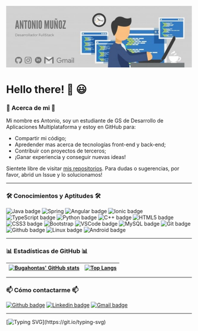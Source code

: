 ![Banner Image](https://raw.githubusercontent.com/Abepuoh/Abepuoh/main/ErTonix.png)

# Hello there! 👋 😃

### 🌌 Acerca de mi 🌌

Mi nombre es Antonio, soy un estudiante de GS de Desarrollo de Aplicaciones Multiplataforma y estoy en GitHub para:
- Compartir mi código;
- Apredender mas acerca de tecnologías front-end y back-end;
- Contribuir con proyectos de terceros;
- ¡Ganar experiencia y conseguir nuevas ideas!

Sientete libre de visitar [mis repositorios](https://github.com/ErTonix12?tab=repositories). Para dudas o sugerencias, por favor, abrid un Issue y lo solucionamos!

---

### 🛠 Conocimientos y Aptitudes 🛠

![Java badge](https://img.shields.io/badge/Java-ED8B00?style=for-the-badge&logo=java&logoColor=white) ![Spring](https://img.shields.io/badge/Spring-6DB33F?style=for-the-badge&logo=spring&logoColor=white) ![Angular badge](https://img.shields.io/badge/Angular-DD0031?style=for-the-badge&logo=angular&logoColor=white) ![Ionic badge](https://img.shields.io/badge/Ionic-3880FF?style=for-the-badge&logo=ionic&logoColor=white) ![TypeScript badge](https://img.shields.io/badge/TypeScript-007ACC?style=for-the-badge&logo=typescript&logoColor=white) ![Python badge](https://img.shields.io/badge/Python-14354C?style=for-the-badge&logo=python&logoColor=white) ![C++ badge](https://img.shields.io/badge/C%2B%2B-00599C?style=for-the-badge&logo=c%2B%2B&logoColor=white)  ![HTML5 badge](https://img.shields.io/badge/HTML5-E34F26?style=for-the-badge&logo=html5&logoColor=white) ![CSS3 badge](https://img.shields.io/badge/CSS3-1572B6?style=for-the-badge&logo=css3&logoColor=white) ![Bootstrap](https://img.shields.io/badge/Bootstrap-563D7C?style=for-the-badge&logo=bootstrap&logoColor=white) ![VSCode badge](https://img.shields.io/badge/Visual_Studio_Code-0078D4?style=for-the-badge&logo=visual%20studio%20code&logoColor=white) ![MySQL badge](https://img.shields.io/badge/MySQL-00000F?style=for-the-badge&logo=mysql&logoColor=white) ![Git badge](https://img.shields.io/badge/GIT-F05032?style=for-the-badge&logo=git&logoColor=white) ![Github badge](https://img.shields.io/badge/GitHub-100000?style=for-the-badge&logo=github&logoColor=white) ![Linux badge](https://img.shields.io/badge/Linux-FCC624?style=for-the-badge&logo=linux&logoColor=black) ![Android badge](https://img.shields.io/badge/Android-3DDC84?style=for-the-badge&logo=android&logoColor=white)

---

### 📊 Estadísticas de GitHub 📊


[![Bugahontas' GitHub stats](https://github-readme-stats.vercel.app/api?username=ErTonix12&show_icons=true&theme=dark&text_color=fff&border_color=79ff97&hide_title=true)](https://github.com/ErTonix12) | [![Top Langs](https://github-readme-stats.vercel.app/api/top-langs/?username=ErTonix12&theme=dark&text_color=fff&border_color=79ff97&layout=compact)](https://github.com/ErTonix12)
| ----------- | ------------ |

---

### 📫 Cómo contactarme 📫

[![Github badge](https://img.shields.io/badge/ErTonix12-100000?style=for-the-badge&logo=github&logoColor=white)](https://github.com/ErTonix12) [![Linkedin badge](https://img.shields.io/badge/LinkedIn-0077B5?style=for-the-badge&logo=linkedin&logoColor=white)](https://www.linkedin.com/in/antoniomuñozcubero) [![Gmail badge](https://img.shields.io/badge/tonicubero12@gmail.com-c5221f?style=for-the-badge&logo=gmail&logoColor=white)](mailto:tonicubero12@gmail.com)

---

[![Typing SVG](https://readme-typing-svg.herokuapp.com?font=Ubuntu&color=%230EAA20&vCenter=true&lines=Thanks+for+visiting!+You're+welcome!)](https://git.io/typing-svg)
<!--
**ErTonix12/ErTonix12** is a ✨ _special_ ✨ repository because its `README.md` (this file) appears on your GitHub profile.

Here are some ideas to get you started:

- 🔭 I’m currently working on ...
- 🌱 I’m currently learning ...
- 👯 I’m looking to collaborate on ...
- 🤔 I’m looking for help with ...
- 💬 Ask me about ...
- 📫 How to reach me: ...
- 😄 Pronouns: ...
- ⚡ Fun fact: ...
-->
